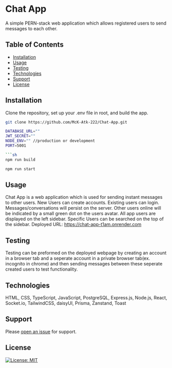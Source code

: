 # Chat App

A simple PERN-stack web application which allows registered users to send messages to each other.

## Table of Contents

- [Installation](#installation)
- [Usage](#usage)
- [Testing](#testing)
- [Technologies](#technologies)
- [Support](#support)
- [License](#license)

## Installation

Clone the repository, set up your .env file in root, and build the app.
```sh
git clone https://github.com/McK-Atk-222/Chat-App.git
```

```sh
DATABASE_URL=""
JWT_SECRET=""
NODE_ENV="" //production or development
PORT=5001

```sh
npm run build
```

```sh
npm run start
```

## Usage

Chat App is a web application which is used for sending instant messages to other users. New Users can create accounts. Existing users can login. Messages/conversations will persist on the server. Other users online will be indicated by a small green dot on the users avatar. All app users are displayed on the left sidebar. Specific Users can be searched on the top of the sidebar. 
Deployed URL: https://chat-app-t1am.onrender.com

## Testing

Testing can be preformed on the deployed webpage by creating an account in a browser tab and a seperate account in a private browser tab(ex. incognito in chrome) and then sending messages between these seperate created users to test functionality. 

## Technologies

HTML, CSS, TypeScript, JavaScript, PostgreSQL, Express.js, Node.js, React, Socket.io, TailwindCSS, daisyUI, Prisma, Zanstand, Toast

## Support

Please [open an issue](https://github.com/McK-Atk-222/Chat-App/issues) for support.

## License

[![License: MIT](https://img.shields.io/badge/License-MIT-yellow.svg)](https://opensource.org/licenses/MIT)
